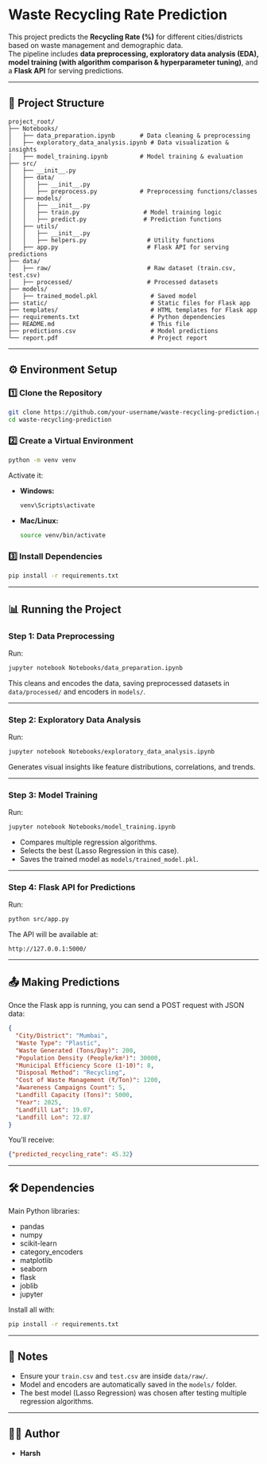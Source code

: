 # Waste Recycling Rate Prediction

This project predicts the **Recycling Rate (%)** for different cities/districts based on waste management and demographic data.  
The pipeline includes **data preprocessing, exploratory data analysis (EDA), model training (with algorithm comparison & hyperparameter tuning)**, and a **Flask API** for serving predictions.

---

## 📂 Project Structure

```
project_root/
├── Notebooks/
│   ├── data_preparation.ipynb       # Data cleaning & preprocessing
│   ├── exploratory_data_analysis.ipynb # Data visualization & insights
│   ├── model_training.ipynb         # Model training & evaluation
├── src/
│   ├── __init__.py
│   ├── data/
│   │   ├── __init__.py
│   │   ├── preprocess.py            # Preprocessing functions/classes
│   ├── models/
│   │   ├── __init__.py
│   │   ├── train.py                  # Model training logic
│   │   ├── predict.py                # Prediction functions
│   ├── utils/
│   │   ├── __init__.py
│   │   ├── helpers.py                 # Utility functions
│   ├── app.py                         # Flask API for serving predictions
├── data/
│   ├── raw/                           # Raw dataset (train.csv, test.csv)
│   ├── processed/                     # Processed datasets
├── models/
│   ├── trained_model.pkl               # Saved model
├── static/                             # Static files for Flask app
├── templates/                          # HTML templates for Flask app
├── requirements.txt                    # Python dependencies
├── README.md                           # This file
├── predictions.csv                     # Model predictions
└── report.pdf                          # Project report
```

---

## ⚙️ Environment Setup

### 1️⃣ Clone the Repository
```bash
git clone https://github.com/your-username/waste-recycling-prediction.git
cd waste-recycling-prediction
```

### 2️⃣ Create a Virtual Environment
```bash
python -m venv venv
```

Activate it:
- **Windows:**
  ```bash
  venv\Scripts\activate
  ```
- **Mac/Linux:**
  ```bash
  source venv/bin/activate
  ```

### 3️⃣ Install Dependencies
```bash
pip install -r requirements.txt
```

---

## 📊 Running the Project

### **Step 1: Data Preprocessing**
Run:
```bash
jupyter notebook Notebooks/data_preparation.ipynb
```
This cleans and encodes the data, saving preprocessed datasets in `data/processed/` and encoders in `models/`.

---

### **Step 2: Exploratory Data Analysis**
Run:
```bash
jupyter notebook Notebooks/exploratory_data_analysis.ipynb
```
Generates visual insights like feature distributions, correlations, and trends.

---

### **Step 3: Model Training**
Run:
```bash
jupyter notebook Notebooks/model_training.ipynb
```
- Compares multiple regression algorithms.
- Selects the best (Lasso Regression in this case).
- Saves the trained model as `models/trained_model.pkl`.

---

### **Step 4: Flask API for Predictions**
Run:
```bash
python src/app.py
```
The API will be available at:
```
http://127.0.0.1:5000/
```

---

## 📤 Making Predictions
Once the Flask app is running, you can send a POST request with JSON data:

```json
{
  "City/District": "Mumbai",
  "Waste Type": "Plastic",
  "Waste Generated (Tons/Day)": 200,
  "Population Density (People/km²)": 30000,
  "Municipal Efficiency Score (1-10)": 8,
  "Disposal Method": "Recycling",
  "Cost of Waste Management (₹/Ton)": 1200,
  "Awareness Campaigns Count": 5,
  "Landfill Capacity (Tons)": 5000,
  "Year": 2025,
  "Landfill Lat": 19.07,
  "Landfill Lon": 72.87
}
```

You’ll receive:
```json
{"predicted_recycling_rate": 45.32}
```

---

## 🛠 Dependencies
Main Python libraries:
- pandas
- numpy
- scikit-learn
- category_encoders
- matplotlib
- seaborn
- flask
- joblib
- jupyter

Install all with:
```bash
pip install -r requirements.txt
```

---

## 📌 Notes
- Ensure your `train.csv` and `test.csv` are inside `data/raw/`.
- Model and encoders are automatically saved in the `models/` folder.
- The best model (Lasso Regression) was chosen after testing multiple regression algorithms.

---

## 👨‍💻 Author
- **Harsh**
